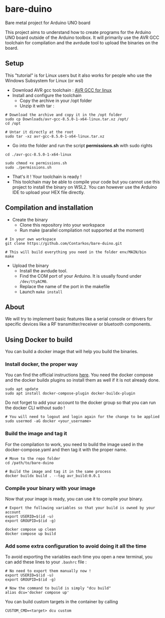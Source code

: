 # bare-duino
Bare metal project for Arduino UNO board

This project aims to understand how to create programs for the Arduino UNO board outside of the Arduino toolbox.
It will primarily use the AVR GCC toolchain for compilation and the avrdude tool to upload the binaries on the board.

## Setup

This "tutorial" is for Linux users but it also works for people who use the Windows Subsystem for Linux (or wsl)

* Download AVR gcc toolchain : [AVR GCC for linux](https://www.microchip.com/en-us/tools-resources/develop/microchip-studio/gcc-compilers "Link to AVR GCC compilers")
* Install and configure the toolchain
    * Copy the archive in your /opt folder
    * Unzip it with tar :

```shell
# Download the archive and copy it in the /opt folder
sudo cp Downloads/avr-gcc-8.5.0-1-x64-linux.tar.xz /opt/
cd /opt

# Untar it directly at the root
sudo tar -xz avr-gcc-8.5.0-1-x64-linux.tar.xz
```

* Go into the folder and run the script **permissions.sh** with sudo rights

```shell
cd ./avr-gcc-8.5.0-1-x64-linux

sudo chmod +x permissions.sh
sudo ./permissions.sh
```

* That's it ! Your toolchain is ready !
* This toolchain may be able to compile your code but you cannot use this project to install the binary on WSL2. You can however use the Arduino IDE to upload your HEX file directly. 

## Compilation and installation

* Create the binary
    * Clone this repository into your workspace
    * Run make (parallel compilation not supported at the moment)

```shell
# In your own workspace
git clone https://github.com/Contarkos/bare-duino.git

# This will build everything you need in the folder env/MAIN/bin
make
```

* Upload the binary
    * Install the avrdude tool.
    * Find the COM port of your Arduino. It is usually found under ```/dev/ttyACM0```.
    * Replace the name of the port in the makefile
    * Launch ```make install```

## About

We will try to implement basic features like a serial console or drivers for specific devices like a RF transmitter/receiver or bluetooth components.

## Using Docker to build

You can build a docker image that will help you build the binaries.

### Install docker, the proper way

You can find the official instructions [here](https://docs.docker.com/engine/install/ "Official instructions for Docker Engine"). You need the docker compose and the docker buildx plugins so install them as well if it is not already done.

```shell
sudo apt update
sudo apt install docker-compose-plugin docker-buildx-plugin
```

Do not forget to add your account to the docker group so that you can run the docker CLI without sudo !
```shell
# You will need to logout and login again for the change to be applied
sudo usermod -aG docker <your_username>
```

### Build the image and tag it

For the compilation to work, you need to build the image used in the docker-compose.yaml and then tag it with the proper name.

```shell
# Move to the repo folder
cd /path/to/bare-duino

# Build the image and tag it in the same process
docker buildx build . --tag avr_build:0.0.1
```

### Compile your binary with your image

Now that your image is ready, you can use it to compile your binary.

```shell
# Export the following variables so that your build is owned by your account
export USERID=$(id -u)
export GROUPID=$(id -g)

docker compose up clean
docker compose up build
```

### Add some extra configuration to avoid doing it all the time

To avoid exporting the variables each time you open a new terminal, you can add these lines to your `.bashrc` file :

```shell
# No need to export them manually now ! 
export USERID=$(id -u)
export GROUPID=$(id -g)

# Now the command to build is simply "dcu build"
alias dcu='docker compose up'
```

You can build custom targets in the container by calling 
```shell
CUSTOM_CMD=<target> dcu custom
```
